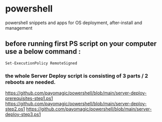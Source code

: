 # powershell
powershell snippets and apps for OS deployment, after-install and management

## before running first PS script on your computer use a below command : 

``Set-ExecutionPolicy RemoteSigned``

### the whole Server Deploy script is consisting of 3 parts / 2 reboots are needed.
https://github.com/payomagic/powershell/blob/main/server-deploy-prerequisites-step1.ps1
https://github.com/payomagic/powershell/blob/main/server-deploy-step2.ps1
https://github.com/payomagic/powershell/blob/main/server-deploy-step3.ps1
